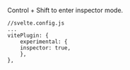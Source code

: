 Control + Shift to enter inspector mode.

```
//svelte.config.js
...
vitePlugin: {
	experimental: {
	inspector: true,
	},
},
```
